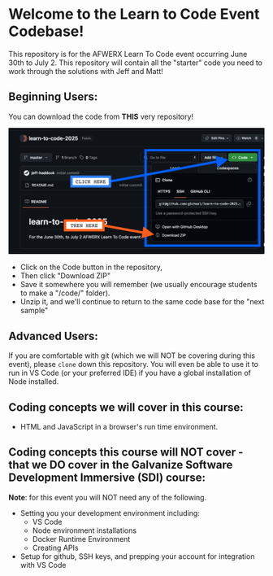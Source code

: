# Welcome to the Learn to Code Event Codebase! 

This repository is for the AFWERX Learn To Code event occurring June 30th to July 2.  This repository will contain all the "starter" code you need to work through the solutions with Jeff and Matt!  

## Beginning Users:

You can download the code from **THIS** very repository!

![Git Image](./images/Download_Code.png)

* Click on the Code button in the repository, 
* Then click "Download ZIP"
* Save it somewhere you will remember (we usually encourage students to make a "/code/" folder).  
* Unzip it, and we'll continue to return to the same code base for the "next sample"

## Advanced Users:

If you are comfortable with git (which we will NOT be covering during this event), please `clone` down this repository.  You will even be able to use it to run in VS Code (or your preferred IDE) if you have a global installation of Node installed.  

## Coding concepts we will cover in this course:

* HTML and JavaScript in a browser's run time environment.  

## Coding concepts this course will NOT cover - that we DO cover in the Galvanize Software Development Immersive (SDI) course:

**Note**: for this event you will NOT need any of the following.

* Setting you your development environment including:
    * VS Code
    * Node environment installations
    * Docker Runtime Environment
    * Creating APIs
* Setup for github, SSH keys, and prepping your account for integration with VS Code 